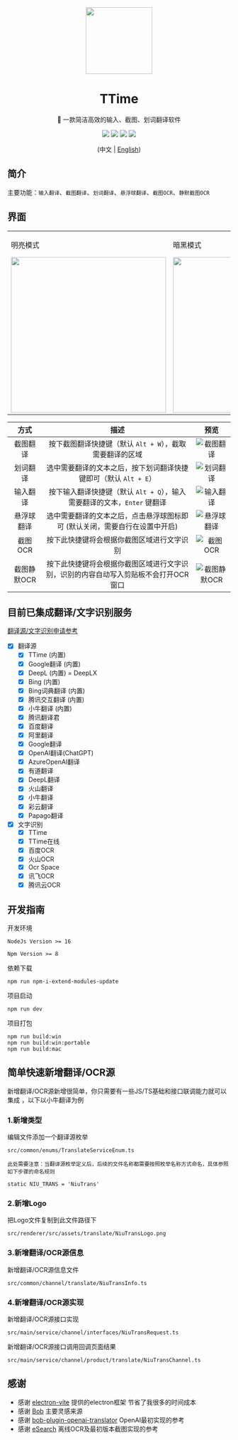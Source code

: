 <div align='center'>

  <img width="150px" src="https://ttime.timerecord.cn/img/logo.png"/>

  # TTime

  🚀 一款简洁高效的输入、截图、划词翻译软件

  <a href="https://ttime.timerecord.cn"><img src="https://img.shields.io/badge/%E5%AE%98%E6%96%B9%E7%BD%91%E7%AB%99-ttime.timerecord.cn-brightgreen?logo=Safari"/></a>
  <a href="https://ttime.timerecord.cn"><img src="https://img.shields.io/badge/-Windows-blue?logo=windows&logoColor=white" /></a>
  <a href="https://ttime.timerecord.cn"><img src="https://img.shields.io/badge/-macOS-black?&logo=apple&logoColor=white" /></a>
  <a href="JavaScript:;"><img src="https://img.shields.io/github/license/InkTimeRecord/TTime"/></a>

  (中文 | [English](README.en.md))

</div>

## 简介

主要功能：`输入翻译`、`截图翻译`、`划词翻译`、`悬浮球翻译`、`截图OCR`、`静默截图OCR`

## 界面
<div align='center'>
  <table>
    <tr>
        <td>
        <p>明亮模式</p>
        <img width="350px" src="https://raw.githubusercontent.com/InkTimeRecord/TTime/dev/README.assets/translate.png"/>
        </td>
        <td>
        <p>暗黑模式</p>
        <img width="350px" src="https://raw.githubusercontent.com/InkTimeRecord/TTime/dev/README.assets/translate-dark.png"/>
        </td>
    </tr>
  </table>
</div>

| 方式 | 描述 | 预览 |
| :---: | :---: | :---: |
| 截图翻译 | 按下截图翻译快捷键（默认 `Alt + W`），截取需要翻译的区域 | ![截图翻译](https://raw.githubusercontent.com/InkTimeRecord/TTime/dev/README.assets/screenshot.gif) |
| 划词翻译 | 选中需要翻译的文本之后，按下划词翻译快捷键即可（默认 `Alt + E`） | ![划词翻译](https://raw.githubusercontent.com/InkTimeRecord/TTime/dev/README.assets/choice.gif) |
| 输入翻译| 按下输入翻译快捷键（默认 `Alt + Q`），输入需要翻译的文本，`Enter` 键翻译 | ![输入翻译](https://raw.githubusercontent.com/InkTimeRecord/TTime/dev/README.assets/input.gif) |
| 悬浮球翻译 | 选中需要翻译的文本之后，点击悬浮球图标即可 (默认关闭，需要自行在设置中开启) | ![悬浮球翻译](https://raw.githubusercontent.com/InkTimeRecord/TTime/dev/README.assets/hover-ball.gif) |
| 截图OCR | 按下此快捷键将会根据你截图区域进行文字识别 | ![截图OCR](https://raw.githubusercontent.com/InkTimeRecord/TTime/dev/README.assets/screenshot-ocr.gif) |
| 截图静默OCR | 按下此快捷键将会根据你截图区域进行文字识别，识别的内容自动写入剪贴板不会打开OCR窗口 | ![截图静默OCR](https://raw.githubusercontent.com/InkTimeRecord/TTime/dev/README.assets/screenshot-silence-ocr.gif) |

## 目前已集成翻译/文字识别服务
[翻译源/文字识别申请参考](https://ttime.timerecord.cn/pages/93e0f8/#%E7%BF%BB%E8%AF%91%E6%BA%90%E4%BB%8B%E7%BB%8D)

- [x] 翻译源
  - [x] TTime (内置)
  - [x] Google翻译 (内置)
  - [x] DeepL (内置) = DeepLX
  - [x] Bing (内置)
  - [x] Bing词典翻译 (内置)
  - [x] 腾讯交互翻译 (内置)
  - [x] 小牛翻译 (内置)
  - [x] 腾讯翻译君
  - [x] 百度翻译
  - [x] 阿里翻译
  - [x] Google翻译
  - [x] OpenAI翻译(ChatGPT)
  - [x] AzureOpenAI翻译
  - [x] 有道翻译
  - [x] DeepL翻译
  - [x] 火山翻译
  - [x] 小牛翻译
  - [x] 彩云翻译
  - [x] Papago翻译

- [x] 文字识别
  - [x] TTime
  - [x] TTime在线
  - [x] 百度OCR
  - [x] 火山OCR
  - [x] Ocr Space
  - [x] 讯飞OCR
  - [x] 腾讯云OCR

## 开发指南

开发环境
```
NodeJs Version >= 16

Npm Version >= 8
```

依赖下载
```
npm run npm-i-extend-modules-update
```

项目启动
```
npm run dev
```

项目打包
```
npm run build:win
npm run build:win:portable
npm run build:mac
```

## 简单快速新增翻译/OCR源

新增翻译/OCR源新增很简单，你只需要有一些JS/TS基础和接口联调能力就可以集成 ，以下以小牛翻译为例

### 1.新增类型

编辑文件添加一个翻译源枚举

```
src/common/enums/TranslateServiceEnum.ts
```

`此处需要注意：当翻译源枚举定义后，后续的文件名称都需要按照枚举名称方式命名，具体参照如下步骤的命名规则`

```
static NIU_TRANS = 'NiuTrans'
```

### 2.新增Logo

把Logo文件复制到此文件路径下

```
src/renderer/src/assets/translate/NiuTransLogo.png
```

### 3.新增翻译/OCR源信息

新增翻译/OCR源信息文件

```
src/common/channel/translate/NiuTransInfo.ts
```

### 4.新增翻译/OCR源实现

新增翻译/OCR源接口实现

```
src/main/service/channel/interfaces/NiuTransRequest.ts
```

新增翻译/OCR源接口调用回调页面结果

```
src/main/service/channel/product/translate/NiuTransChannel.ts
```

## 感谢
* 感谢 [electron-vite](https://github.com/alex8088/electron-vite) 提供的electron框架 节省了我很多的时间成本
* 感谢 [Bob](https://github.com/ripperhe/Bob) 主要灵感来源
* 感谢 [bob-plugin-openai-translator](https://github.com/yetone/bob-plugin-openai-translator) OpenAI最初实现的参考
* 感谢 [eSearch](https://github.com/xushengfeng/eSearch) 离线OCR及最初版本截图实现的参考
